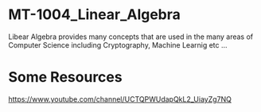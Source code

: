 # MT-1004_Linear_Algebra
Libear Algebra provides many concepts that are used in the many areas of Computer Science including Cryptography, Machine Learnig etc ...


# Some Resources 
https://www.youtube.com/channel/UCTQPWUdapQkL2_UiayZg7NQ
